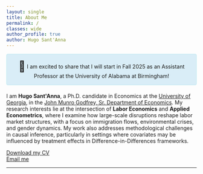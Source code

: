 ```yaml
---
layout: single
title: About Me
permalink: /
classes: wide
author_profile: true
author: Hugo Sant'Anna
---
```


<div style="background-color: #d9edf7; padding: 15px; border: 1px solid #bce8f1; border-radius: 4px; text-align: center; margin-bottom: 20px;">
  <span style="font-size: 2em; vertical-align: middle;">🐲</span>
  <span style="vertical-align: middle;">I am excited to share that I will start in Fall 2025 as an Assistant Professor at the University of Alabama at Birmingham!</span>
</div>

I am **Hugo Sant'Anna**, a Ph.D. candidate in Economics at the [University of Georgia](https://www.uga.edu/), in the [John Munro Godfrey, Sr. Department of Economics](https://www.terry.uga.edu/economics/). My research interests lie at the intersection of **Labor Economics** and **Applied Econometrics**, where I examine how large-scale disruptions reshape labor market structures, with a focus on immigration flows, environmental crises, and gender dynamics. My work also addresses methodological challenges in causal inference, particularly in settings where covariates may be influenced by treatment effects in Difference-in-Differences frameworks.

[Download my CV](files/hsantannaCV.pdf)  
[Email me](mailto:hsantanna@uga.edu)

---
